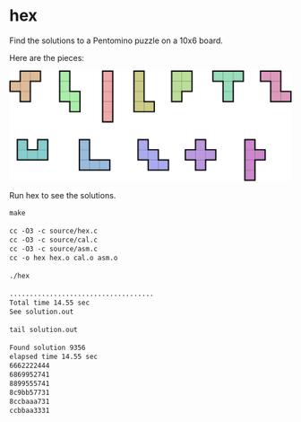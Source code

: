 # hex

Find the solutions to a Pentomino puzzle on a 10x6 board.

Here are the pieces:

<img src="./pieces.svg">

Run hex to see the solutions.

```
make

cc -O3 -c source/hex.c
cc -O3 -c source/cal.c
cc -O3 -c source/asm.c
cc -o hex hex.o cal.o asm.o

./hex

....................................
Total time 14.55 sec
See solution.out

tail solution.out 

Found solution 9356
elapsed time 14.55 sec
6662222444
6869952741
8899555741
8c9bb57731
8ccbaaa731
ccbbaa3331
```
